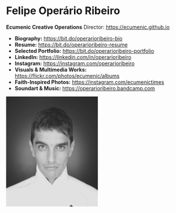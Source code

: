 # Felipe Operário Ribeiro
**Ecumenic Creative Operations** Director: https://ecumenic.github.io

* **Biography:** https://bit.do/operarioribeiro-bio
* **Resume:** https://bit.do/operarioribeiro-resume
* **Selected Portfolio:** https://bit.do/operarioribeiro-portfolio
* **LinkedIn:** https://linkedin.com/in/operarioribeiro
* **Instagram:** https://instagram.com/operarioribeiro
* **Visuals & Multimedia Works:** https://flickr.com/photos/ecumenic/albums
* **Faith-Inspired Photos:** https://instagram.com/ecumenictimes
* **Soundart & Music:** https://operarioribeiro.bandcamp.com

![Our Logo](https://github.com/operarioribeiro/portfolio/blob/master/Felipe%20Ribeiro.png)

